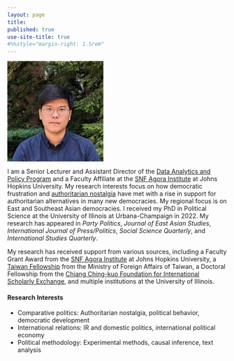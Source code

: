 ```yaml
---
layout: page
title: 
published: true
use-site-title: true
#%%style="margin-right: 1.5rem"
---
```


<img src="assets/img/avatar.jpg" align="center" width="220" height="230" border-radius="30px" />
 

I am a Senior Lecturer and Assistant Director of the [Data Analytics and Policy Program](https://advanced.jhu.edu/directory/sanghoon-kim-leffingwell/) and a Faculty Affiliate at the [SNF Agora Institute](https://snfagora.jhu.edu) at Johns Hopkins University. My research interests focus on how democratic frustration and [authoritarian nostalgia](/pubs/bookproject/) have met with a rise in support for authoritarian alternatives in many new democracies. My regional focus is on East and Southeast Asian democracies. I received my PhD in Political Science at the University of Illinois at Urbana-Champaign in 2022. My research has appeared in *Party Politics*, *Journal of East Asian Studies*, _International Journal of Press/Politics_, *Social Science Quarterly*, and _International Studies Quarterly_.
 
My research has received support from various sources, including a Faculty Grant Award from the [SNF Agora Institute](https://snfagora.jhu.edu) at Johns Hopkins University, a [Taiwan Fellowship](https://taiwanfellowship.ncl.edu.tw/eng/index.aspx) from the Ministry of Foreign Affairs of Taiwan, a Doctoral Fellowship from the [Chiang Ching-kuo Foundation for International Scholarly Exchange](http://www.cckf.org/en/), and multiple institutions at the University of Illinois. 


#### Research Interests
- Comparative politics: Authoritarian nostalgia, political behavior, democratic development
- International relations: IR and domestic politics, international political economy
- Political methodology: Experimental methods, causal inference, text analysis


